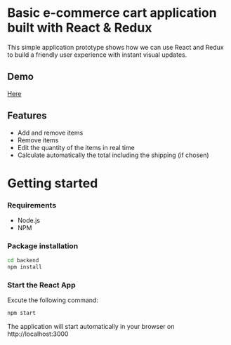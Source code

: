 # Basic e-commerce cart application built with React & Redux

This simple application prototype shows how we can use React and Redux to build a friendly user experience with instant visual updates.

## Demo
[Here](/)

## Features
* Add and remove items 
* Remove items
* Edit the quantity of the items in real time
* Calculate automatically the total including the shipping (if chosen)

# Getting started
### Requirements

* Node.js
* NPM

### Package installation
```bash
cd backend
npm install
```
 ### Start the React App
 Excute the following command: 
```bash
npm start
```
The application will start automatically in your browser on http://localhost:3000
